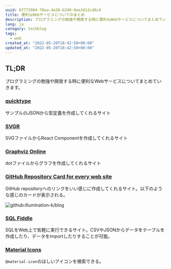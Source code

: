 ```yaml
---
uuid: 6f772004-78ea-4a36-b240-9ea3d12cd6c4
title: 便利なWebサービスについてのまとめ
description: プログラミングの勉強や開発する時に便利なWebサービスについてまとめていきます。
lang: ja
category: techblog
tags:
  - web
created_at: "2022-05-20T18:42:50+00:00"
updated_at: "2022-05-20T18:42:50+00:00"
---
```


## TL;DR

プログラミングの勉強や開発する時に便利なWebサービスについてまとめていきます。

### [quicktype](https://quicktype.io)

サンプルのJSONから型定義を作成してくれるサイト

### [SVGR](https://react-svgr.com)

SVGファイルからReact Componentを作成してくれるサイト

### [Graphviz Online](https://dreampuf.github.io/GraphvizOnline/)

dotファイルからグラフを作成してくれるサイト

### [GitHub Repository Card for every web site](https://gh-card.dev)

GitHub repositoryへのリンクをいい感じに作成してくれるサイト。以下のような感じのカードが表示される。

![github:illumination-k/blog](github:illumination-k/polars-pandas)

### [SQL Fiddle](http://sqlfiddle.com/)

SQLをWeb上で気軽に実行できるサイト。CSVやJSONからデータをテーブルを作成したり、データをimportしたりすることが可能。

### [Material Icons](https://material-ui.com/components/material-icons/)

`@material-icon`のほしいアイコンを検索できる。
